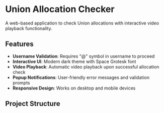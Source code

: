 # Union Allocation Checker

A web-based application to check Union allocations with interactive video playback functionality.

## Features

- **Username Validation**: Requires "@" symbol in username to proceed
- **Interactive UI**: Modern dark theme with Space Grotesk font
- **Video Playback**: Automatic video playback upon successful allocation check
- **Popup Notifications**: User-friendly error messages and validation prompts
- **Responsive Design**: Works on desktop and mobile devices

## Project Structure